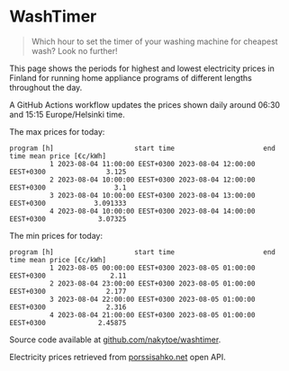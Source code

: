 
# WashTimer

> Which hour to set the timer of your washing machine for cheapest wash? Look no further!

This page shows the periods for highest and lowest electricity prices in Finland 
for running home appliance programs of different lengths throughout the day. 

A GitHub Actions workflow updates the prices shown daily around 06:30 and 15:15 Europe/Helsinki time.

The max prices for today:

	program [h]                    start time                      end time mean price [€c/kWh]
	          1 2023-08-04 11:00:00 EEST+0300 2023-08-04 12:00:00 EEST+0300               3.125
	          2 2023-08-04 10:00:00 EEST+0300 2023-08-04 12:00:00 EEST+0300                 3.1
	          3 2023-08-04 10:00:00 EEST+0300 2023-08-04 13:00:00 EEST+0300            3.091333
	          4 2023-08-04 10:00:00 EEST+0300 2023-08-04 14:00:00 EEST+0300             3.07325

The min prices for today:

	program [h]                    start time                      end time mean price [€c/kWh]
	          1 2023-08-05 00:00:00 EEST+0300 2023-08-05 01:00:00 EEST+0300                2.11
	          2 2023-08-04 23:00:00 EEST+0300 2023-08-05 01:00:00 EEST+0300               2.177
	          3 2023-08-04 22:00:00 EEST+0300 2023-08-05 01:00:00 EEST+0300               2.316
	          4 2023-08-04 21:00:00 EEST+0300 2023-08-05 01:00:00 EEST+0300             2.45875


Source code available at [github.com/nakytoe/washtimer](https://github.com/nakytoe/washtimer).

Electricity prices retrieved from [porssisahko.net](https://porssisahko.net/api) open API.
